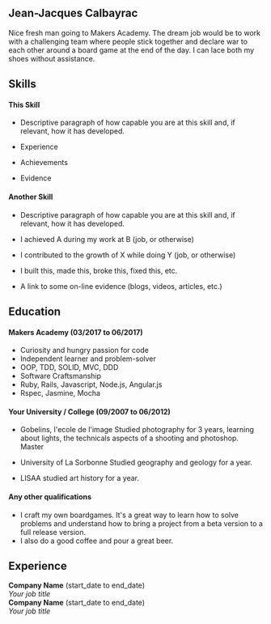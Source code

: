 ## Jean-Jacques Calbayrac

Nice fresh man going to Makers Academy. The dream job would be to work with a challenging team where people stick together and declare war to each other around a board game at the end of the day. I can lace both my shoes without assistance.

## Skills

#### This Skill


- Descriptive paragraph of how capable you are at this skill and, if relevant, how it has developed.

- Experience
- Achievements
- Evidence

#### Another Skill

- Descriptive paragraph of how capable you are at this skill and, if relevant, how it has developed.

- I achieved A during my work at B (job, or otherwise)
- I contributed to the growth of X while doing Y (job, or otherwise)
- I built this, made this, broke this, fixed this, etc.
- A link to some on-line evidence (blogs, videos, articles, etc.)

## Education

#### Makers Academy (03/2017 to 06/2017)

- Curiosity and hungry passion for code
- Independent learner and problem-solver
- OOP, TDD, SOLID, MVC, DDD
- Software Craftsmanship
- Ruby, Rails, Javascript, Node.js, Angular.js
- Rspec, Jasmine, Mocha

#### Your University / College (09/2007 to 06/2012)

- Gobelins, l'ecole de l'image
Studied photography for 3 years, learning about lights, the technicals aspects of a shooting and photoshop.
Master

- University of La Sorbonne
Studied geography and geology for a year.

- LISAA
studied art history for a year.

#### Any other qualifications

- I craft my own boardgames. 
It's a great way to learn how to solve problems and understand how to bring a project from a beta version to a full release version.
- I also do a good coffee and pour a great beer.

## Experience

**Company Name** (start_date to end_date)    
*Your job title*  
**Company Name** (start_date to end_date)   
*Your job title*  
